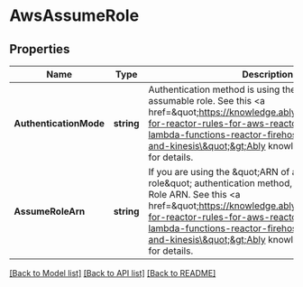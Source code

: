 # AwsAssumeRole

## Properties
Name | Type | Description | Notes
------------ | ------------- | ------------- | -------------
**AuthenticationMode** | **string** | Authentication method is using the ARN of an assumable role. See this &lt;a href&#x3D;\&quot;https://knowledge.ably.com/authentication-for-reactor-rules-for-aws-reactor-events-for-lambda-functions-reactor-firehose-for-aws-sqs-and-kinesis\&quot;&gt;Ably knowledge base article&lt;/a&gt; for details. | [optional] [default to null]
**AssumeRoleArn** | **string** | If you are using the \&quot;ARN of an assumable role\&quot; authentication method, this is your Assume Role ARN. See this &lt;a href&#x3D;\&quot;https://knowledge.ably.com/authentication-for-reactor-rules-for-aws-reactor-events-for-lambda-functions-reactor-firehose-for-aws-sqs-and-kinesis\&quot;&gt;Ably knowledge base article&lt;/a&gt; for details. | [default to null]

[[Back to Model list]](../README.md#documentation-for-models) [[Back to API list]](../README.md#documentation-for-api-endpoints) [[Back to README]](../README.md)

